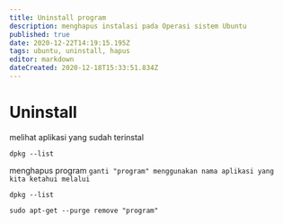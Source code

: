 ```yaml
---
title: Uninstall program
description: menghapus instalasi pada Operasi sistem Ubuntu
published: true
date: 2020-12-22T14:19:15.195Z
tags: ubuntu, uninstall, hapus
editor: markdown
dateCreated: 2020-12-18T15:33:51.834Z
---
```


# Uninstall
melihat aplikasi yang sudah terinstal
```
dpkg --list
```

menghapus program
`ganti "program" menggunakan nama aplikasi yang kita ketahui melalui` 
```
dpkg --list
```
```
sudo apt-get --purge remove "program"
```
